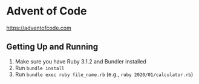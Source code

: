 # Advent of Code

https://adventofcode.com

## Getting Up and Running

1. Make sure you have Ruby 3.1.2 and Bundler installed
1. Run `bundle install`
1. Run `bundle exec ruby file_name.rb` (e.g., `ruby 2020/01/calculator.rb`)
